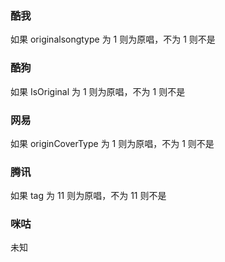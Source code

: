 ### 酷我

如果 originalsongtype 为 1 则为原唱，不为 1 则不是

### 酷狗

如果 IsOriginal 为 1 则为原唱，不为 1 则不是

### 网易

如果 originCoverType 为 1 则为原唱，不为 1 则不是

### 腾讯

如果 tag 为 11 则为原唱，不为 11 则不是

### 咪咕

未知

